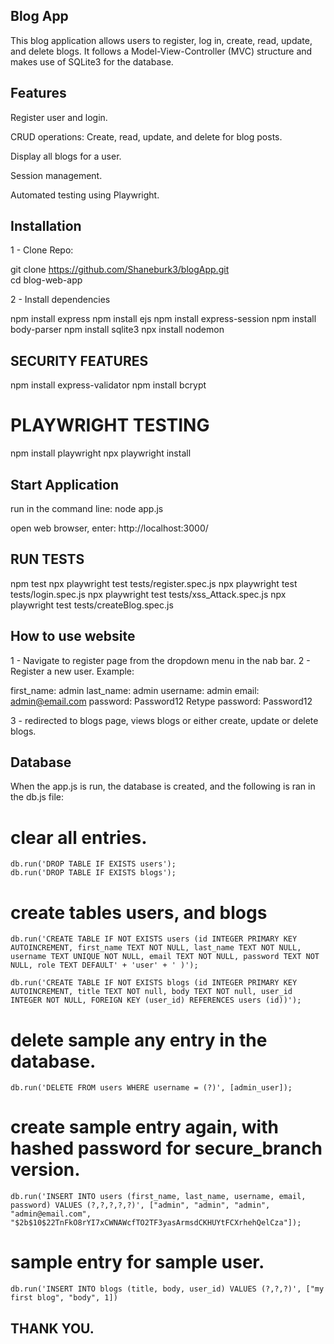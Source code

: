 
## Blog App

This blog application allows users to register, log in, create, read, update, and delete blogs. It follows a Model-View-Controller (MVC) structure and makes use of SQLite3 for the database.

## Features

Register user and login.

CRUD operations: Create, read, update, and delete for blog posts.

Display all blogs for a user.

Session management.

Automated testing using Playwright.

## Installation

1 - Clone Repo:
	
git clone https://github.com/Shaneburk3/blogApp.git  
cd blog-web-app

2 - Install dependencies

npm install express
npm install ejs
npm install express-session
npm install body-parser
npm install sqlite3
npx install nodemon

## SECURITY FEATURES
npm install express-validator
npm install bcrypt

# PLAYWRIGHT TESTING
npm install playwright
npx playwright install

## Start Application

run in the command line: node app.js

open web browser, enter: http://localhost:3000/

## RUN TESTS 

npm test
npx playwright test tests/register.spec.js
npx playwright test tests/login.spec.js
npx playwright test tests/xss_Attack.spec.js
npx playwright test tests/createBlog.spec.js


## How to use website

1 - Navigate to register page from the dropdown menu in the nab bar.
2 - Register a new user. Example:

first_name: admin
last_name: admin
username: admin
email: admin@email.com
password: Password12
Retype password: Password12

3 - redirected to blogs page, views blogs or either create, update or delete blogs.

## Database

When the app.js is run, the database is created, and the following is ran in the db.js file: 

# clear all entries.
    db.run('DROP TABLE IF EXISTS users');
    db.run('DROP TABLE IF EXISTS blogs');

# create tables users, and blogs
    db.run('CREATE TABLE IF NOT EXISTS users (id INTEGER PRIMARY KEY AUTOINCREMENT, first_name TEXT NOT NULL, last_name TEXT NOT NULL, username TEXT UNIQUE NOT NULL, email TEXT NOT NULL, password TEXT NOT NULL, role TEXT DEFAULT' + 'user' + ' )');

    db.run('CREATE TABLE IF NOT EXISTS blogs (id INTEGER PRIMARY KEY AUTOINCREMENT, title TEXT NOT null, body TEXT NOT null, user_id INTEGER NOT NULL, FOREIGN KEY (user_id) REFERENCES users (id))');
# delete sample any entry in the database.
    db.run('DELETE FROM users WHERE username = (?)', [admin_user]);
# create sample entry again, with hashed password for secure_branch version.    
    db.run('INSERT INTO users (first_name, last_name, username, email, password) VALUES (?,?,?,?,?)', ["admin", "admin", "admin", "admin@email.com", "$2b$10$22TnFkO8rYI7xCWNAWcfTO2TF3yasArmsdCKHUYtFCXrhehQelCza"]);
# sample entry for sample user.
    db.run('INSERT INTO blogs (title, body, user_id) VALUES (?,?,?)', ["my first blog", "body", 1])

## THANK YOU.

